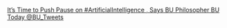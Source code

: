 [It’s Time to Push Pause on #ArtificialIntelligence , Says BU Philosopher   BU Today   @BU_Tweets](https://qi.tc/qi/115420)